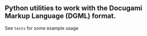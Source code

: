 ## Python utilities to work with the Docugami Markup Language (DGML) format.

See `tests` for some example usage